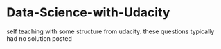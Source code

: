 Data-Science-with-Udacity
=========================


self teaching with some structure from udacity. these questions typically had no solution posted
 
